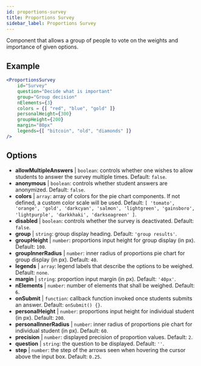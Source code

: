 ```yaml
---
id: proportions-survey
title: Proportions Survey
sidebar_label: Proportions Survey
---
```


Component that allows a group of people to vote on the weights and importance of given options.

## Example

```jsx live
<ProportionsSurvey 
    id="Survey"
    question="Decide what is important"
    group="Group decision"
    nElements={3}
    colors = {[ "red", "blue", "gold" ]}
    personalHeight={300}
    groupHeight={200}
    margin="80px"
    legends={[ "bitcoin", "old", "diamonds" ]}
/>
```



## Options

* __allowMultipleAnswers__ | `boolean`: controls whether one wishes to allow students to answer the survey multiple times. Default: `false`.
* __anonymous__ | `boolean`: controls whether student answers are anonymized. Default: `false`.
* __colors__ | `array`: array of colors for the pie chart components. If not defined, a custom color scale will be used. Default: `[
  'tomato',
  'orange',
  'gold',
  'darkcyan',
  'salmon',
  'lightgreen',
  'gainsboro',
  'lightpurple',
  'darkkhaki',
  'darkseagreen'
]`.
* __disabled__ | `boolean`: controls whether the survey is deactivated. Default: `false`.
* __group__ | `string`: group display heading. Default: `'group results'`.
* __groupHeight__ | `number`: proportions input height for group display (in px). Default: `100`.
* __groupInnerRadius__ | `number`: inner radius of proportions pie chart for group display (in px). Default: `40`.
* __legends__ | `array`: legend labels that describe the options to be weighed. Default: `none`.
* __margin__ | `string`: proportion input margin (in px). Default: `'40px'`.
* __nElements__ | `number`: number of elements that shall be weighed. Default: `6`.
* __onSubmit__ | `function`: callback function invoked once students submits an answer. Default: `onSubmit() {}`.
* __personalHeight__ | `number`: proportions input height for individual student (in px). Default: `200`.
* __personalInnerRadius__ | `number`: inner radius of proportions pie chart for individual student (in px). Default: `60`.
* __precision__ | `number`: displayed precision of proportion values. Default: `2`.
* __question__ | `string`: the question to be displayed. Default: `''`.
* __step__ | `number`: the step of the arrows seen when hovering the cursor above the input box. Default: `0.25`.
